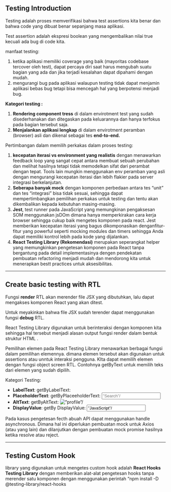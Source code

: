 ## Testing Introduction

Testing adalah proses memverifikasi bahwa test assertions kita benar dan bahwa code yang dibuat benar sepanjang masa aplikasi. 

Test assertion adalah ekspresi boolean yang mengembalikan nilai true kecuali ada bug di code kita.

manfaat testing:

1. ketika aplikasi memiliki coverage yang baik (mayoritas codebase tercover oleh test), dapat percaya diri saat harus mengubah suatu bagian yang ada dan jika terjadi kesalahan dapat dipahami dengan mudah.
2. mengurangi bug pada aplikasi walaupun testing tidak dapat menjamin aplikasi bebas bug tetapi bisa mencegah hal yang berpotensi menjadi bug.

**Kategori testing :**

1. **Rendering component tress** di dalam envirotment test yang sudah disederhanakan dan ditegaskan pada keluarannya dan hanya terfokus pada bagian tersebut saja.
2. **Menjalankan aplikasi lengkap** di dalam envirotment peramban (browser) asli dan dikenal sebagai tes **end-to-end.**

Pertimbangan dalam memilih perkakas dalam proses testing:

1. **kecepatan iterasi vs environment yang realistis** dengan menawarkan feedback loop yang sangat cepat antara membuat sebuah perubahan dan melihat hasilnya tetapi tidak memodelkan sifat dari perambat dengan tepat. Tools lain mungkin menggunakan env peramban yang asli dengan mengurangi kecepatan iterasi dan lebih flakier pada server integrasi berkelanjutan.
2. **Seberapa banyak mock** dengan komponen perbedaan antara tes “unit” dan tes “integrasi” bisa tidak sesuai, sehingga dapat mempertimbangkan pemilihan perkakas untuk testing dan tentu akan dikembalikan kepada kebutuhan masing-masing.
3. **Jest**, test runner pada JavaScript yang memungkinan pengaksesan SOM menggunakan jsDOm dimana hanya memperkirakan cara kerja browser sehingga cukup baik mengetes komponen pada react. Jest memberikan kecepatan iterasi yang bagus dikomponasikan denganfitur-fitur yang powerful seperti mocking modules dan timers sehingga Anda dapat memiliki kontrol lebih pada kode yang dijalankan.
4. **React Testing Library (Rekomendasi)** merupakan seperangkat helper yang memungkinkan pengetesan komponen pada React tanpa bergantung pada detail implementasinya dengen pendekatan pembuatan refactoring menjadi mudah dan mendorong kita untuk menerapkan bestt practices untuk aksesibilitas.

---

## Create basic testing with RTL

Fungsi **render** RTL akan merender file JSX yang dibutuhkan, lalu dapat mengakses komponen React yang akan ditest. 

Untuk meyakinkan bahwa file JSX sudah terender dapat menggunakan fungsi **debug** RTL.

React Testing Library digunakan untuk berinteraksi dengan komponen kita sehingga hal tersebut menjadi alasan output fungsi render dalam bentuk struktur HTML .

Pemilihan elemen pada React Testing Library menawarkan berbagai fungsi dalam pemilihan elemennya. dimana elemen tersebut akan digunakan untuk assertions atau unntuk interaksi pengguna. KIta dapat memilih elemen dengan fungsi object screen RTL. Contohnya getByText untuk memilih teks dari elemen yang sudah dipilih.

Kategori Testing:

- **LabelText**: getByLabelText: <label for=”search”/>
- **PlaceholderText**: getByPlaceeholderText: <input placeholder=”Search”/>
- **AltText**: getByAltText: <img alt=”profile”/>
- **DisplayValue**: getBy DisplayValue: <input value=”JavaScript”/>

Pada kasus pengetesan fecth abuah API dapat menggunakan handle asynchronous. Dimana hal ini diperlukan pembuatan mock untuk Axios (atau yang lain) dan dilanjutkan dengan pembuatan mock promise hasilnya ketika resolve atau reject.

---

## Testing Custom Hook

library yang digunakan untuk mengetes custom hook adalah **React Hooks Testing Library** dengan memberikan alat-alat pengetesan hooks tanpa merender satu komponen dengan menggunakan perintah “npm install -D @testing-library/react-hooks